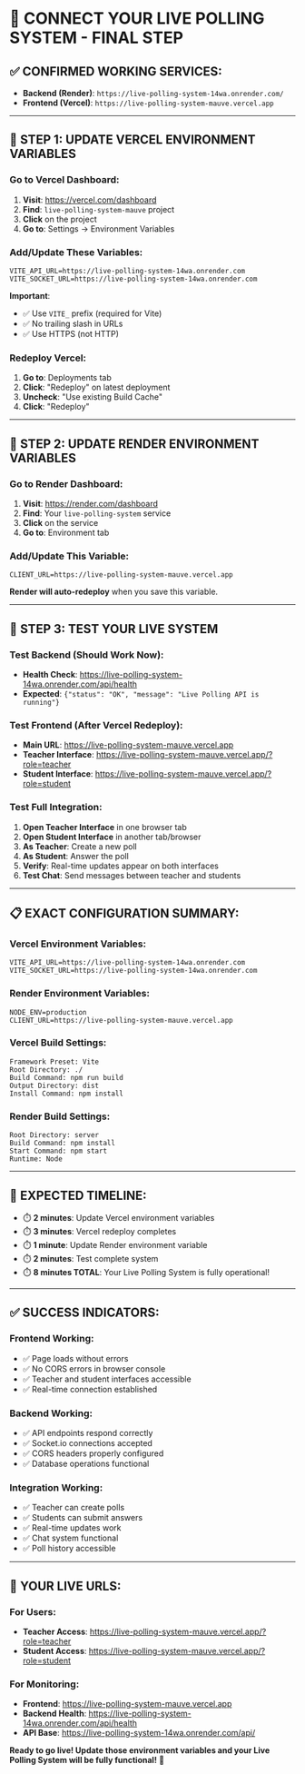 # 🔗 CONNECT YOUR LIVE POLLING SYSTEM - FINAL STEP

## ✅ **CONFIRMED WORKING SERVICES:**
- **Backend (Render)**: `https://live-polling-system-14wa.onrender.com/`
- **Frontend (Vercel)**: `https://live-polling-system-mauve.vercel.app`

---

## 🚀 **STEP 1: UPDATE VERCEL ENVIRONMENT VARIABLES**

### **Go to Vercel Dashboard:**
1. **Visit**: https://vercel.com/dashboard
2. **Find**: `live-polling-system-mauve` project
3. **Click** on the project
4. **Go to**: Settings → Environment Variables

### **Add/Update These Variables:**
```
VITE_API_URL=https://live-polling-system-14wa.onrender.com
VITE_SOCKET_URL=https://live-polling-system-14wa.onrender.com
```

**Important**: 
- ✅ Use `VITE_` prefix (required for Vite)
- ✅ No trailing slash in URLs
- ✅ Use HTTPS (not HTTP)

### **Redeploy Vercel:**
1. **Go to**: Deployments tab
2. **Click**: "Redeploy" on latest deployment
3. **Uncheck**: "Use existing Build Cache"
4. **Click**: "Redeploy"

---

## 🔄 **STEP 2: UPDATE RENDER ENVIRONMENT VARIABLES**

### **Go to Render Dashboard:**
1. **Visit**: https://render.com/dashboard
2. **Find**: Your `live-polling-system` service
3. **Click** on the service
4. **Go to**: Environment tab

### **Add/Update This Variable:**
```
CLIENT_URL=https://live-polling-system-mauve.vercel.app
```

**Render will auto-redeploy** when you save this variable.

---

## 🧪 **STEP 3: TEST YOUR LIVE SYSTEM**

### **Test Backend (Should Work Now):**
- **Health Check**: https://live-polling-system-14wa.onrender.com/api/health
- **Expected**: `{"status": "OK", "message": "Live Polling API is running"}`

### **Test Frontend (After Vercel Redeploy):**
- **Main URL**: https://live-polling-system-mauve.vercel.app
- **Teacher Interface**: https://live-polling-system-mauve.vercel.app/?role=teacher
- **Student Interface**: https://live-polling-system-mauve.vercel.app/?role=student

### **Test Full Integration:**
1. **Open Teacher Interface** in one browser tab
2. **Open Student Interface** in another tab/browser
3. **As Teacher**: Create a new poll
4. **As Student**: Answer the poll
5. **Verify**: Real-time updates appear on both interfaces
6. **Test Chat**: Send messages between teacher and students

---

## 📋 **EXACT CONFIGURATION SUMMARY:**

### **Vercel Environment Variables:**
```
VITE_API_URL=https://live-polling-system-14wa.onrender.com
VITE_SOCKET_URL=https://live-polling-system-14wa.onrender.com
```

### **Render Environment Variables:**
```
NODE_ENV=production
CLIENT_URL=https://live-polling-system-mauve.vercel.app
```

### **Vercel Build Settings:**
```
Framework Preset: Vite
Root Directory: ./
Build Command: npm run build
Output Directory: dist
Install Command: npm install
```

### **Render Build Settings:**
```
Root Directory: server
Build Command: npm install
Start Command: npm start
Runtime: Node
```

---

## 🎯 **EXPECTED TIMELINE:**
- ⏱️ **2 minutes**: Update Vercel environment variables
- ⏱️ **3 minutes**: Vercel redeploy completes
- ⏱️ **1 minute**: Update Render environment variable
- ⏱️ **2 minutes**: Test complete system
- ⏱️ **8 minutes TOTAL**: Your Live Polling System is fully operational!

---

## ✅ **SUCCESS INDICATORS:**

### **Frontend Working:**
- ✅ Page loads without errors
- ✅ No CORS errors in browser console
- ✅ Teacher and student interfaces accessible
- ✅ Real-time connection established

### **Backend Working:**
- ✅ API endpoints respond correctly
- ✅ Socket.io connections accepted
- ✅ CORS headers properly configured
- ✅ Database operations functional

### **Integration Working:**
- ✅ Teacher can create polls
- ✅ Students can submit answers
- ✅ Real-time updates work
- ✅ Chat system functional
- ✅ Poll history accessible

---

## 🎉 **YOUR LIVE URLS:**

### **For Users:**
- **Teacher Access**: https://live-polling-system-mauve.vercel.app/?role=teacher
- **Student Access**: https://live-polling-system-mauve.vercel.app/?role=student

### **For Monitoring:**
- **Frontend**: https://live-polling-system-mauve.vercel.app
- **Backend Health**: https://live-polling-system-14wa.onrender.com/api/health
- **API Base**: https://live-polling-system-14wa.onrender.com/api/

**Ready to go live! Update those environment variables and your Live Polling System will be fully functional!** 🚀
